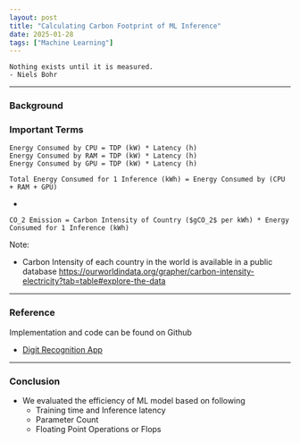 ```yaml
---
layout: post
title: "Calculating Carbon Footprint of ML Inference"
date: 2025-01-28
tags: ["Machine Learning"]
---
```



```
Nothing exists until it is measured.
- Niels Bohr
```

---

### Background

### Important Terms


```
Energy Consumed by CPU = TDP (kW) * Latency (h)
Energy Consumed by RAM = TDP (kW) * Latency (h)
Energy Consumed by GPU = TDP (kW) * Latency (h)

Total Energy Consumed for 1 Inference (kWh) = Energy Consumed by (CPU + RAM + GPU)
```

- 
```
CO_2 Emission = Carbon Intensity of Country ($gCO_2$ per kWh) * Energy Consumed for 1 Inference (kWh)
```

Note:
- Carbon Intensity of each country in the world is available in a public database
https://ourworldindata.org/grapher/carbon-intensity-electricity?tab=table#explore-the-data


---
### Reference

Implementation and code can be found on Github
- [Digit Recognition App](https://github.com/gouherdanish/mnist_classification)

---
### Conclusion
- We evaluated the efficiency of ML model based on following 
    - Training time and Inference latency
    - Parameter Count 
    - Floating Point Operations or Flops

